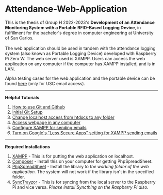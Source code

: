 # Attendance-Web-Application
This is the thesis of Group H 2022-2023's <b>Development of an Attendance Monitoring System with a Portable RFID-Based Logging Device</b>, in fulfillment for the bachelor's degree in computer engineering at University of San Carlos.</br></br>
The web application should be used in tandem with the attendance logging system (also known as Portable Logging Device) developed with Raspberry Pi Zero W. The web server used is XAMPP. Users can access the web application on any computer if the computer has XAMPP installed, and is in LAN.

Alpha testing cases for the web application and the portable device can be found <a href = "https://docs.google.com/spreadsheets/d/1Um_i__vagtg8pD9HuRssXADdYC0kXuq-DAEUPDDeT34/edit?usp=sharing">here</a> (only for USC email access).

<hr> <b>Helpful Tutorials </b></hr>
<br/>
<ol>
  <li> <a href = "https://www.freecodecamp.org/news/git-and-github-for-beginners/">How to use Git and Github</a> </li>
  <li> <a href = "https://git-scm.com/downloads" > Initial Git Setup </a> </li>
  <li> <a href = "https://stackoverflow.com/questions/18667582/run-my-php-files-from-outside-htdocs" > Change localhost access from htdocs to any folder </a> </li>
  <li> <a href = "https://stackoverflow.com/questions/5524116/accessing-localhost-xampp-from-another-computer-over-lan-network-how-to">Access webpage in any computer</a> </li>
  <li> <a href = "https://www.geeksforgeeks.org/how-to-configure-xampp-to-send-mail-from-localhost-using-php/">Configure XAMPP for sending emails</a> </li>
  <li> <a href = "https://myaccount.google.com/lesssecureapps">Turn on Google's "Less Secure Apps" setting for XAMPP sending emails</a> </li>
</ol>

<hr/>
<b>Required Installations</b>
<ol>
  <li><a href = "https://www.apachefriends.org/download.html">XAMPP</a> - This is for putting the web application on localhost. </li>
  <li><a href = "https://getcomposer.org/download/">Composer</a> - Install this on your computer for getting PhpSpreadSheet.</li>
  <li><a href = "https://github.com/PHPOffice/PhpSpreadsheet">PhpSpreadSheet</a> - Install the library to <i>the working folder of the web application.</i> The system will not work if the library isn't in the specified folder.</li>
  <li><a href = "https://github.com/canton7/SyncTrayzor/tree/v1.1.29" >SyncTrayzor</a> - This is for syncing from the local server to the Raspberry Pi and vice versa. <i>Please install Syncthing on the Raspberry Pi also.</i></li>
 </ol>
  
